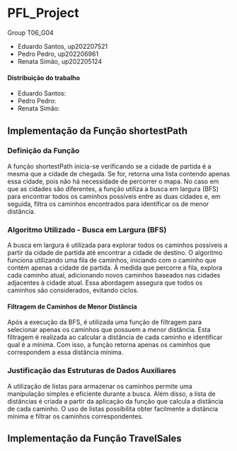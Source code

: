 # PFL_Project
Group T06_G04
- Eduardo Santos, up202207521
- Pedro Pedro, up202206961
- Renata Simão, up202205124

#### Distribuição do trabalho
- Eduardo Santos:
- Pedro Pedro:
- Renata Simão:

## Implementação da Função shortestPath
### Definição da Função
A função shortestPath inicia-se verificando se a cidade de partida é a mesma que a cidade de chegada. Se for, retorna uma lista contendo apenas essa cidade, pois não há necessidade de percorrer o mapa. 
No caso em que as cidades são diferentes, a função utiliza a busca em largura (BFS) para encontrar todos os caminhos possíveis entre as duas cidades e, em seguida, filtra os caminhos encontrados para identificar os de menor distância.


### Algoritmo Utilizado - Busca em Largura (BFS)

A busca em largura é utilizada para explorar todos os caminhos possíveis a partir da cidade de partida até encontrar a cidade de destino. O algoritmo funciona utilizando uma fila de caminhos, iniciando com o caminho que contém apenas a cidade de partida. À medida que percorre a fila, explora cada caminho atual, adicionando novos caminhos baseados nas cidades adjacentes à cidade atual. Essa abordagem assegura que todos os caminhos são considerados, evitando ciclos.

#### Filtragem de Caminhos de Menor Distância

Após a execução da BFS, é utilizada uma função de filtragem para selecionar apenas os caminhos que possuem a menor distância. Esta filtragem é realizada ao calcular a distância de cada caminho e identificar qual é a mínima. Com isso, a função retorna apenas os caminhos que correspondem a essa distância mínima.

### Justificação das Estruturas de Dados Auxiliares
A utilização de listas para armazenar os caminhos permite uma manipulação simples e eficiente durante a busca. Além disso, a lista de distâncias é criada a partir da aplicação da função que calcula a distância de cada caminho. O uso de listas possibilita obter facilmente a distância mínima e filtrar os caminhos correspondentes.


## Implementação da Função TravelSales
